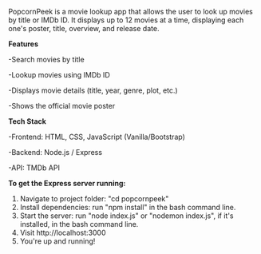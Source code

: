 PopcornPeek is a movie lookup app that allows the user to look up movies by title or IMDb ID. It displays up to 12 movies at a time, displaying each one's poster, title, overview, and release date.

**Features**

  -Search movies by title
  
  -Lookup movies using IMDb ID
  
  -Displays movie details (title, year, genre, plot, etc.)
  
  -Shows the official movie poster

**Tech Stack**

  -Frontend: HTML, CSS, JavaScript (Vanilla/Bootstrap)
  
  -Backend: Node.js / Express
  
  -API: TMDb API

**To get the Express server running:**
1. Navigate to project folder: "cd popcornpeek"
2. Install dependencies: run "npm install" in the bash command line.
3. Start the server: run "node index.js" or "nodemon index.js", if it's installed, in the bash command line.
4. Visit http://localhost:3000
5. You're up and running!
